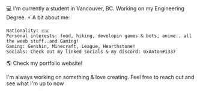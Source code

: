 💻 I'm currently a student in Vancouver, BC. Working on my Engineering Degree. ⚡️
A bit about me:

    Nationality: 🇨🇦
    Personal interests: food, hiking, developin games & bots, anime.. all the weeb stuff..and Gaming!
    Gaming: Genshin, Minecraft, League, Hearthstone!
    Socials: Check out my linked socials & my discord: 0xAnton#1337
    
🌎 Check my portfolio website!

I'm always working on something & love creating. 
Feel free to reach out and see what I'm up to now
